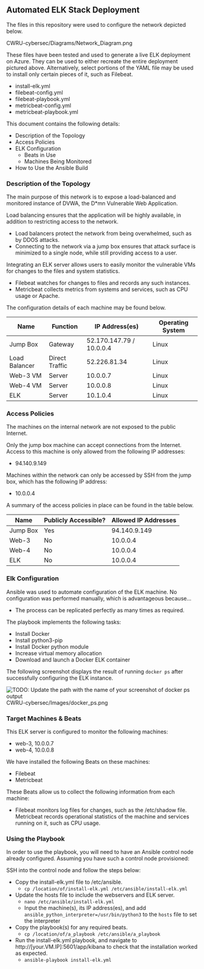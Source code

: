 ## Automated ELK Stack Deployment

The files in this repository were used to configure the network depicted below.

CWRU-cybersec/Diagrams/Network_Diagram.png

These files have been tested and used to generate a live ELK deployment on Azure. They can be used to either recreate the entire deployment pictured above. 
Alternatively, select portions of the YAML file may be used to install only certain pieces of it, such as Filebeat.

  - install-elk.yml
  - filebeat-config.yml
  - filebeat-playbook.yml
  - metricbeat-config.yml
  - metricbeat-playbook.yml

This document contains the following details:
- Description of the Topology
- Access Policies
- ELK Configuration
  - Beats in Use
  - Machines Being Monitored
- How to Use the Ansible Build


### Description of the Topology

The main purpose of this network is to expose a load-balanced and monitored instance of DVWA, the D*mn Vulnerable Web Application.

Load balancing ensures that the application will be highly available, in addition to restricting access to the network.
- Load balancers protect the network from being overwhelmed, such as by DDOS attacks.  
- Connecting to the network via a jump box ensures that attack surface is minimized to a single node, while still providing access to a user.

Integrating an ELK server allows users to easily monitor the vulnerable VMs for changes to the files and system statistics.
- Filebeat watches for changes to files and records any such instances.
- Metricbeat collects metrics from systems and services, such as CPU usage or Apache.  

The configuration details of each machine may be found below.

| Name          | Function       | IP Address(es)           | Operating System |
|---------------|----------------|--------------------------|------------------|
| Jump Box      | Gateway        | 52.170.147.79 / 10.0.0.4 | Linux            |
| Load Balancer | Direct Traffic | 52.226.81.34             | Linux            |
| Web-3 VM      | Server         | 10.0.0.7                 | Linux            |
| Web-4 VM      | Server         | 10.0.0.8                 | Linux            |
| ELK           | Server         | 10.1.0.4                 | Linux            |

### Access Policies

The machines on the internal network are not exposed to the public Internet. 

Only the jump box machine can accept connections from the Internet. Access to this machine is only allowed from the following IP addresses:
- 94.140.9.149

Machines within the network can only be accessed by SSH from the jump box, which has the following IP address:
- 10.0.0.4

A summary of the access policies in place can be found in the table below.

| Name     | Publicly Accessible? | Allowed IP Addresses |
|----------|----------------------|----------------------|
| Jump Box | Yes                  | 94.140.9.149         |
| Web-3    | No                   | 10.0.0.4             |
| Web-4    | No                   | 10.0.0.4             |
| ELK      | No                   | 10.0.0.4             |

### Elk Configuration

Ansible was used to automate configuration of the ELK machine. No configuration was performed manually, which is advantageous because...
- The process can be replicated perfectly as many times as required.

The playbook implements the following tasks:
- Install Docker
- Install python3-pip
- Install Docker python module
- Increase virtual memory allocation
- Download and launch a Docker ELK container

The following screenshot displays the result of running `docker ps` after successfully configuring the ELK instance.

![TODO: Update the path with the name of your screenshot of docker ps output](Images/docker_ps_output.png)
CWRU-cybersec/Images/docker_ps.png

### Target Machines & Beats
This ELK server is configured to monitor the following machines:
- web-3, 10.0.0.7
- web-4, 10.0.0.8

We have installed the following Beats on these machines:
- Filebeat
- Metricbeat

These Beats allow us to collect the following information from each machine:
- Filebeat monitors log files for changes, such as the /etc/shadow file.  Metricbeat records operational statistics of the machine and services running on it, such as CPU usage.  

### Using the Playbook
In order to use the playbook, you will need to have an Ansible control node already configured. Assuming you have such a control node provisioned: 

SSH into the control node and follow the steps below:
- Copy the install-elk.yml file to /etc/ansible.
	- `cp /location/of/install-elk.yml /etc/ansible/install-elk.yml`
- Update the hosts file to include the webservers and ELK server.
	- `nano /etc/ansible/install-elk.yml`
	- Input the machine(s), its IP address(es), and add `ansible_python_interpreter=/usr/bin/python3` to the `hosts` file to set the interpreter
- Copy the playbook(s) for any required beats.
	- `cp /location/of/a_playbook /etc/ansible/a_playbook`
- Run the install-elk.yml playbook, and navigate to http://[your.VM.IP]:5601/app/kibana to check that the installation worked as expected.
	- `ansible-playbook install-elk.yml`